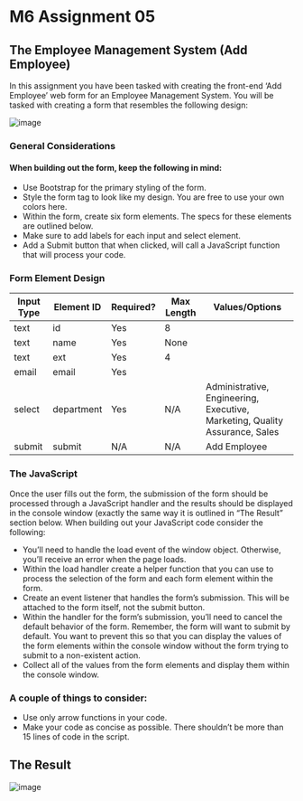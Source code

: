 # M6 Assignment 05 

## The Employee Management System (Add Employee)

In this assignment you have been tasked with creating the front-end ‘Add Employee’ web form for an Employee Management System. You will be tasked with creating a form that resembles the following design:

![image](https://github.com/Vana-D/COMP690-Assignment05/assets/111786588/c1587b3f-47d0-44a9-8c7b-9300066f0950)

### General Considerations

#### When building out the form, keep the following in mind:

  - Use Bootstrap for the primary styling of the form.
  - Style the form tag to look like my design. You are free to use your own colors here.
  - Within the form, create six form elements. The specs for these elements are outlined below.
  - Make sure to add labels for each input and select element.
  - Add a Submit button that when clicked, will call a JavaScript function that will process your code.


### Form Element Design

| Input Type | Element ID | Required? | Max Length | Values/Options |
| ------------- | ------------- | ------------- | ------------- | ------------- | 
| text | id  | Yes | 8 |   |
| text | name |  Yes  | None |   | 
| text | ext | Yes | 4  |  |
| email | email | Yes  |  | 
| select  | department | Yes | N/A | Administrative, Engineering, Executive, Marketing, Quality Assurance, Sales |
| submit | submit | N/A | N/A  | Add Employee | 


### The JavaScript
Once the user fills out the form, the submission of the form should be processed through a JavaScript handler and the results should be displayed in the console window (exactly the same way it is outlined in “The Result” section below. When building out your JavaScript code consider the following:

  - You’ll need to handle the load event of the window object. Otherwise, you’ll receive an error when the page loads.
  - Within the load handler create a helper function that you can use to process the selection of the form and each form element within the form.
  - Create an event listener that handles the form’s submission. This will be attached to the form itself, not the submit button.
  - Within the handler for the form’s submission, you’ll need to cancel the default behavior of the form. Remember, the form will want to submit by default. You want to prevent this so that you can display the values of the form elements within the console window without the form trying to submit to a non-existent action.
  - Collect all of the values from the form elements and display them within the console window.

### A couple of things to consider:
  - Use only arrow functions in your code.
  - Make your code as concise as possible. There shouldn’t be more than 15 lines of code in the script.


## The Result
![image](https://github.com/Vana-D/COMP690-Assignment05/assets/111786588/39f764a6-3c59-4dc9-a949-839aad674193)
